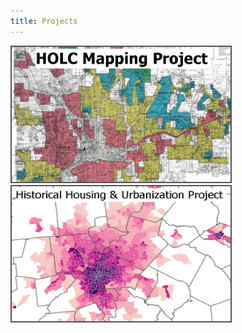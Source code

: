 ```yaml
---
title: Projects
---
```



<a href="https://snmarkley1.github.io/Projects/HOLC/">
  <img src="/Projects/HOLC_tile.jpg" width="350" alt="HOLC" title="HOLC Mapping Project" alt="HOLC" style="border:2px solid #555" class="responsive"/>
</a>


<a href="https://snmarkley1.github.io/Projects/HistHU/">
  <img src="/Projects/HHUUD_tile.jpg" width="350" height="216" alt="HHUUD" title="Historical Housing Unit Project" alt="HOLC" style="border:2px solid #555" class="responsive"/>
</a>
